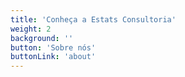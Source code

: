 ```yaml
---
title: 'Conheça a Estats Consultoria'
weight: 2
background: ''
button: 'Sobre nós'
buttonLink: 'about'
---
```


